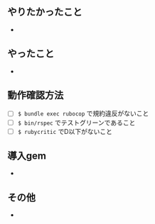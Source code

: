 やりたかったこと
---
- 

やったこと
----
- 

動作確認方法
---
- [ ] `$ bundle exec rubocop` で規約違反がないこと
- [ ] `$ bin/rspec` でテストグリーンであること
- [ ] `$ rubycritic` でD以下がないこと

導入gem
---
- 

その他
---
- []()
